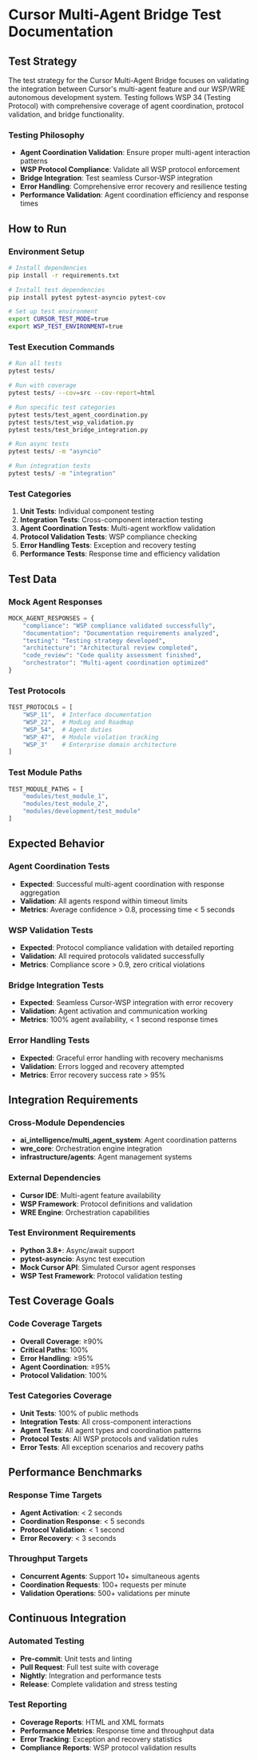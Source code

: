 # Cursor Multi-Agent Bridge Test Documentation

## **Test Strategy**

The test strategy for the Cursor Multi-Agent Bridge focuses on validating the integration between Cursor's multi-agent feature and our WSP/WRE autonomous development system. Testing follows WSP 34 (Testing Protocol) with comprehensive coverage of agent coordination, protocol validation, and bridge functionality.

### **Testing Philosophy**
- **Agent Coordination Validation**: Ensure proper multi-agent interaction patterns
- **WSP Protocol Compliance**: Validate all WSP protocol enforcement
- **Bridge Integration**: Test seamless Cursor-WSP integration
- **Error Handling**: Comprehensive error recovery and resilience testing
- **Performance Validation**: Agent coordination efficiency and response times

## **How to Run**

### **Environment Setup**
```bash
# Install dependencies
pip install -r requirements.txt

# Install test dependencies
pip install pytest pytest-asyncio pytest-cov

# Set up test environment
export CURSOR_TEST_MODE=true
export WSP_TEST_ENVIRONMENT=true
```

### **Test Execution Commands**
```bash
# Run all tests
pytest tests/

# Run with coverage
pytest tests/ --cov=src --cov-report=html

# Run specific test categories
pytest tests/test_agent_coordination.py
pytest tests/test_wsp_validation.py
pytest tests/test_bridge_integration.py

# Run async tests
pytest tests/ -m "asyncio"

# Run integration tests
pytest tests/ -m "integration"
```

### **Test Categories**
1. **Unit Tests**: Individual component testing
2. **Integration Tests**: Cross-component interaction testing
3. **Agent Coordination Tests**: Multi-agent workflow validation
4. **Protocol Validation Tests**: WSP compliance checking
5. **Error Handling Tests**: Exception and recovery testing
6. **Performance Tests**: Response time and efficiency validation

## **Test Data**

### **Mock Agent Responses**
```python
MOCK_AGENT_RESPONSES = {
    "compliance": "WSP compliance validated successfully",
    "documentation": "Documentation requirements analyzed",
    "testing": "Testing strategy developed",
    "architecture": "Architectural review completed",
    "code_review": "Code quality assessment finished",
    "orchestrator": "Multi-agent coordination optimized"
}
```

### **Test Protocols**
```python
TEST_PROTOCOLS = [
    "WSP_11",  # Interface documentation
    "WSP_22",  # ModLog and Roadmap
    "WSP_54",  # Agent duties
    "WSP_47",  # Module violation tracking
    "WSP_3"    # Enterprise domain architecture
]
```

### **Test Module Paths**
```python
TEST_MODULE_PATHS = [
    "modules/test_module_1",
    "modules/test_module_2",
    "modules/development/test_module"
]
```

## **Expected Behavior**

### **Agent Coordination Tests**
- **Expected**: Successful multi-agent coordination with response aggregation
- **Validation**: All agents respond within timeout limits
- **Metrics**: Average confidence > 0.8, processing time < 5 seconds

### **WSP Validation Tests**
- **Expected**: Protocol compliance validation with detailed reporting
- **Validation**: All required protocols validated successfully
- **Metrics**: Compliance score > 0.9, zero critical violations

### **Bridge Integration Tests**
- **Expected**: Seamless Cursor-WSP integration with error recovery
- **Validation**: Agent activation and communication working
- **Metrics**: 100% agent availability, < 1 second response times

### **Error Handling Tests**
- **Expected**: Graceful error handling with recovery mechanisms
- **Validation**: Errors logged and recovery attempted
- **Metrics**: Error recovery success rate > 95%

## **Integration Requirements**

### **Cross-Module Dependencies**
- **ai_intelligence/multi_agent_system**: Agent coordination patterns
- **wre_core**: Orchestration engine integration
- **infrastructure/agents**: Agent management systems

### **External Dependencies**
- **Cursor IDE**: Multi-agent feature availability
- **WSP Framework**: Protocol definitions and validation
- **WRE Engine**: Orchestration capabilities

### **Test Environment Requirements**
- **Python 3.8+**: Async/await support
- **pytest-asyncio**: Async test execution
- **Mock Cursor API**: Simulated Cursor agent responses
- **WSP Test Framework**: Protocol validation testing

## **Test Coverage Goals**

### **Code Coverage Targets**
- **Overall Coverage**: ≥90%
- **Critical Paths**: 100%
- **Error Handling**: ≥95%
- **Agent Coordination**: ≥95%
- **Protocol Validation**: 100%

### **Test Categories Coverage**
- **Unit Tests**: 100% of public methods
- **Integration Tests**: All cross-component interactions
- **Agent Tests**: All agent types and coordination patterns
- **Protocol Tests**: All WSP protocols and validation rules
- **Error Tests**: All exception scenarios and recovery paths

## **Performance Benchmarks**

### **Response Time Targets**
- **Agent Activation**: < 2 seconds
- **Coordination Response**: < 5 seconds
- **Protocol Validation**: < 1 second
- **Error Recovery**: < 3 seconds

### **Throughput Targets**
- **Concurrent Agents**: Support 10+ simultaneous agents
- **Coordination Requests**: 100+ requests per minute
- **Validation Operations**: 500+ validations per minute

## **Continuous Integration**

### **Automated Testing**
- **Pre-commit**: Unit tests and linting
- **Pull Request**: Full test suite with coverage
- **Nightly**: Integration and performance tests
- **Release**: Complete validation and stress testing

### **Test Reporting**
- **Coverage Reports**: HTML and XML formats
- **Performance Metrics**: Response time and throughput data
- **Error Tracking**: Exception and recovery statistics
- **Compliance Reports**: WSP protocol validation results 